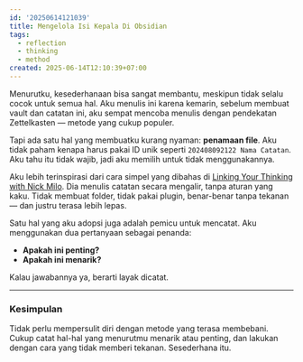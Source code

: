 ```yaml
---
id: '20250614121039'
title: Mengelola Isi Kepala Di Obsidian
tags:
  - reflection
  - thinking
  - method
created: 2025-06-14T12:10:39+07:00
---
```


Menurutku, kesederhanaan bisa sangat membantu, meskipun tidak selalu cocok untuk semua hal. Aku menulis ini karena kemarin, sebelum membuat vault dan catatan ini, aku sempat mencoba menulis dengan pendekatan Zettelkasten — metode yang cukup populer.

Tapi ada satu hal yang membuatku kurang nyaman: **penamaan file**. Aku tidak paham kenapa harus pakai ID unik seperti `202408092122 Nama Catatan`. Aku tahu itu tidak wajib, jadi aku memilih untuk tidak menggunakannya.

Aku lebih terinspirasi dari cara simpel yang dibahas di [Linking Your Thinking with Nick Milo](https://youtu.be/c6wXmkmt8WM?feature=shared). Dia menulis catatan secara mengalir, tanpa aturan yang kaku. Tidak membuat folder, tidak pakai plugin, benar-benar tanpa tekanan — dan justru terasa lebih lepas.

Satu hal yang aku adopsi juga adalah pemicu untuk mencatat. Aku menggunakan dua pertanyaan sebagai penanda:

- **Apakah ini penting?**
- **Apakah ini menarik?**

Kalau jawabannya ya, berarti layak dicatat.

---

### Kesimpulan

Tidak perlu mempersulit diri dengan metode yang terasa membebani. Cukup catat hal-hal yang menurutmu menarik atau penting, dan lakukan dengan cara yang tidak memberi tekanan. Sesederhana itu.
